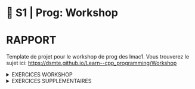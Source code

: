 # 🐣 S1 | Prog: Workshop

# RAPPORT

Template de projet pour le workshop de prog des Imac1. Vous trouverez le sujet ici: https://dsmte.github.io/Learn--cpp_programming/Workshop

<!-- [[_TOC_]]  --><!-- creer table des matiere -->


<!-- bouton pour revenir en haut -->
<details> <summary>EXERCICES WORKSHOP</summary>

<br/>

## EXERCICE 1  || Ne garder que le vert || ⭐
![logo_imac](./output/pouet.png)
![logo_vert](./output/logo_ex1.png)
<!-- redimensionner =150x -->

<details> <summary>Elisabeth</summary>
</br>
![logo](images/logo.png)
![ex1](output/ex1.png)

Ce premier exercice n'était pas dur mais permettait de nous faire comprendre comment agir sur les couleurs rouge, vert, bleu d'un pixel indépendamment les unes des autres.
</details> 
</br>

---
## EXERCICE 2  || Échanger les canaux || ⭐

<details> <summary>Elisabeth</summary>

![logo](images/logo.png)
![ex2](output/ex2.png)
Pour réaliser cet exercice, j'ai choisi de créer une nouvelle variable afin de stocker une des deux couleurs à échanger pour que celle-ci ne soit pas modifiée lors du premier échange.
</details>

<details> <summary>Laurine</summary>

![logo_imac](./output/pouet.png)
![logo_vert](./output/logo_ex2.png)
</br>
</details>
</br>



---
## EXERCICE 3  || Noir & Blanc || ⭐

<details> <summary>Elisabeth</summary>
</br>
![logo](images/logo.png)
![ex3](output/ex3.png)
Je n'ai pas pensé immédiatemment à faire une moyenne des trois couleurs pour obtenir du gris mais une fois la formule trouvée, le code est simple à réaliser.
</br>
</details>

<details> <summary>Laurine</summary>
![logo_imac](./output/pouet.png)
![logo_vert](./output/logo_ex3.png)
</br>
</details>
</br>






---
EXERCICE 4  || Négatif || ⭐


<!-- [Remonter tout en haut](#🐣 s1 | prog: workshop)
###s1 -->

<details> <summary>Elisabeth</summary>
</br>

![logo](images/logo.png)
![ex4](output/ex4.png)
Comme pour  l'exercice précédent, la difficulté est de trouver la formule (1-couleur concernée du pixel), mais le code en lui même est rapide et simple à réaliser.
</br>
</details>

<details> <summary>Laurine</summary>

![logo_imac](./output/pouet.png)
![logo_vert](./output/logo_ex4.png)
</br>
</details>
</br>



---
## EXERCICE 5  || Dégradé || ⭐

<details> <summary>Elisabeth</summary>
</br>

![ex5](output/ex5.png)
Pou cet exercice, les couleurs rouge, vert et bleu de mon pixel sont les mêmes que celles du pixel précédent auquel j'ajoute 0.003. Ceci me permet d'obtenir un dégradé progressif du noir ver le blanc. Il faut bien penser à agir sur les trois couleurs pour obtenir du blanc et à réutiliser les valeurs du pixel précédent pour obtenir un dégradé progressif.  
</br>
</details>

<details> <summary>Laurine</summary>
![logo_imac](./output/pouet.png)
![logo_vert](./output/logo_ex5.png)
</br>
</details>
</br>

## EXERCICE 6  || Miroir || ⭐⭐

---
## EXERCICE 7  || Image bruitée || ⭐⭐

<details> <summary>Elisabeth</summary>
</br>

![logo_imac](./output/pouet.png)
![logo_vert](./output/logo_ex7.png)
</br>
</details>

<details> <summary>Laurine</summary>

![logo_imac](./output/pouet.png)
![logo_vert](./output/logo_ex7.png)
</br>
</details>
</br>



---
## EXERCICE 8  || Rotation de 90° || ⭐⭐

<details> <summary>Elisabeth</summary>
</br>

![logo_imac](./output/pouet.png)
![logo_vert](./output/logo_ex8.png)
</br>
</details>

<details> <summary>Laurine</summary>

![logo_imac](./output/pouet.png)
![logo_vert](./output/logo_ex8.png)
</br>
</details>
</br>



---
## EXERCICE 9    || RGB split || ⭐⭐

<details> <summary>Elisabeth</summary>
</br>

![logo](images/logo.png)
![ex2](output/ex2.png)

J'avais d'abord évité cet exercice pour faire les suivants car il me semblait compliqué. Cependant, l'ayant finalement fait après avoir fini les exercices de niveau 3 et commencé ceux de niveau 4, il m'a paru très simple et je n'ai pas rencontré de difficultés. 
Le seul piège à éviter me semble être l'utilisation de la même image.
</br>
</details>

<details> <summary>Laurine</summary>

![logo_imac](./output/pouet.png)
![logo_vert](./output/logo_ex8.png)
</br>
</details>
</br>



---
## EXERCICE 10 || Luminosité || ⭐⭐

## EXERCICE 11  || Disque || ⭐⭐

## EXERCICE 12  || Cercle || ⭐

## EXERCICE 13  || Rosace || ⭐⭐⭐

## EXERCICE 14  || Mosaïque || ⭐⭐

<details> <summary>Elisabeth</summary>

![logo](images/logo.png)
![ex18](output/ex14.png)
La difficulté de cette exercice est de trouver la formule du modulo, le reste est simple à réaliser.
</details>

## EXERCICE 15  || Mosaïque miroir || ⭐⭐⭐

## EXERCICE 16  || Glitch || ⭐⭐⭐

<details> <summary>Elisabeth</summary>
</details>

<details> <summary>Laurine</summary>
</details>

EXERCICE 17  || Fractale de Mandelbrot || ⭐⭐⭐


![ex17](output/ex18.png)
Pour cette exercice, j'ai été beaucoup aidé car Colin m'a donné la formule de mon x_to_two et mon y_to_two pour passer de l'intervalle de la taille de mon image à l'intervalle [-2;2]. Cette formule m'a beaucoup facilité la réalisation du programme.

EXERCICE 18  || Vortex || ⭐⭐⭐(⭐)



![logo](images/logo.png)
![ex18](output/ex18.png)
La plus grosse difficulté pour moi fût de comprendre l'utilisation de la fonction rotated donnée. J'ai maintenant compris comment l'utiliser mais je ne comprends toujours pas bien son fonctionnement. De plus, je n'aurais sûrement pas pensé à utiliser la  distance sans les explications de Jules.

EXERCICE 19  || Tramage || ⭐⭐⭐(⭐)

EXERCICE 20  || Normalisation de l'histogramme || ⭐⭐⭐(⭐)

EXERCICE 21  || Convolutions || ⭐⭐⭐⭐


![logo](images/logo.png)
![ex21](output/ex21.png)
La difficulté de cette exercice est de gérer les cas particuliers dans les coins et sur les bords. Mon programme ne s'occupe pas de ces pixels puisqu'il modifie la couleur de mes pixels à partir du (1,1) jusqu'au (299,344). De plus, mon programme ne permet pas de modifier le karnel simplement, il faut ajouter des pixels à mon tableau "trois_par_trois", puis à ma fonction "color" ainsi que changer l'indice du pixel qu'elle modifie et return.
J'ai rencontré des difficultés lors de cet exercice car je m'obstinais à vouloir stocker les pixels résultants de ma fonction "color" dans un nouveau tableau au lieu de les appliquer directement à mon image. Ceci m'a fait perdre beaucoup de temps car cela empechait mon programme de fonctionner en plus de le complexifier inutilement.

EXERCICE 22  || Netteté, Contours, etc. || ⭐

EXERCICE 23  || Filtres séparables || ⭐⭐

EXERCICE 24  || Différence gaussiennes || ⭐⭐

EXERCICE 25  || Tri de pixels || ⭐⭐⭐⭐

![logo](images/logo.png)
![ex25](output/ex25.png)
Contrairement à ce que je m'étais imaginé, créer une fonction permettant de trier les pixels par luminosité n'a pas été le plus dur. Pour moi, la difficulté s'est trouvée dans le déplacement des nouveaux minis rectangle triés au bon endroit dans l'image. Bien que leur position soit random, elle ne l'est pas autant que pour le glitch car le nouveau minirectangle reste a proximité du minirectangle d'origine.


EXERCICE 26  || Ne garder que le vert || ⭐⭐⭐⭐


</details>


<details> <summary>EXERCICES SUPPLEMENTAIRES </summary>

EXERCICE OMBRE  || Ne garder que le vert || ⭐⭐⭐⭐

</details>





